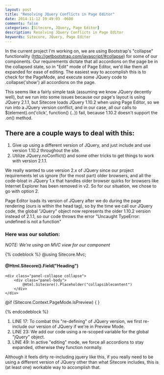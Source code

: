 ```yaml
---
layout: post
title: "Resolving JQuery Conflicts in Page Editor"
date: 2014-11-12 19:49:03 -0600
comments: false
categories: [Sitecore, JQuery, Page Editor]
description: Resolving JQuery Conflicts in Page Editor
keywords: Sitecore, JQuery, Page Editor
---
```


In the current project I'm working on, we are using Bootstrap's "collapse" functionality (http://getbootstrap.com/javascript/#collapse) for some of our components. Our requirements dictate that all accordions on the page be in the collapsed state, so in "Edit" mode of Page Editor, we'd like them all expanded for ease of editing. The easiest way to accomplish this is to check for the PageMode, and execute some JQuery code to .collapse('show') all accordions on the page.

This seems like a fairly simple task (assuming we know JQuery decently well), but we run into some issues because our page's layout is using JQuery 2.1.1, but Sitecore loads JQuery 1.10.2 when using Page Editor, so we run into a JQuery version conflict, and in our case, all our calls to $(element).on('click', function() {..}) fail, because 1.10.2 doesn't support the .on() method.

## There are a couple ways to deal with this:

1. Give up using a different version of JQuery, and just include and use version 1.10.2 throughout the site.
2. Utilize JQuery.noConflict() and some other tricks to get things to work with version 2.1.1.

We really wanted to use version 2.x of JQuery since our project requirements let us ignore (for the most part) older browsers, and all the code-bloat in JQuery 1.x that handles older browser quirks for browsers like Internet Explorer has been removed in v2. So for our situation, we chose to go with option 2.

Page Editor loads its version of JQuery after we do during the page rendering (ours is within the head tag), so by the time we call our JQuery code, the global "JQuery" object now represents the older 1.10.2 version instead of 2.1.1, so our code throws the error "Uncaught TypeError: undefined is not a function"

### Here was our solution:
_NOTE: We're using an MVC view for our component_

{% codeblock %}
@using Sitecore.Mvc;

<div class="panel panel-default">
    <div class="panel-heading collapsed" data-toggle="collapse-next" aria-expanded="false">
        <h4 class="panel-title">
            @Html.Sitecore().Field("Heading")
        </h4>
    </div>

    <div class="panel-collapse collapse">
        <div class="panel-body">
            @Html.Sitecore().Placeholder("collapsiblecontent")
        </div>
    </div>
</div>

@if (Sitecore.Context.PageMode.IsPreview)
{
    <script src="//ajax.googleapis.com/ajax/libs/jquery/2.1.1/jquery.min.js"></script>
}

<script>
    var $jq2 = jQuery.noConflict();
    $jq2(function() {
        if (IsPageEditorEditing()) {
            $jq2('[data-toggle=collapse-next]').next().collapse('show');
        } else {
            $jq2('[data-toggle=collapse-next]').next().removeClass('in');
            $jq2('[data-toggle=collapse-next]').on('click', function() {
                $jq2(this).next().collapse('toggle');
            });
        }
    });
</script>
{% endcodeblock %}

1. LINE 17: To combat this "re-defining" of JQuery version, we first re-include our version of JQuery if we're in Preview Mode.
2. LINE 23: We add our code using a re-scoped variable for the global "jQuery" object.
3. LINE 49: In active "editing" mode, we force all accordions to stay expanded, otherwise they function normally.

Although it feels dirty re-including jquery like this, if you really need to be using a different version of JQuery other than what Sitecore includes, this is (at least one) workable way to accomplish that.